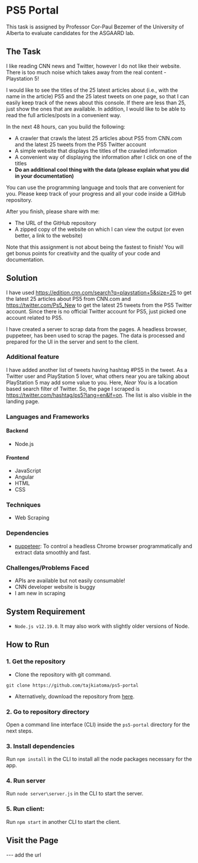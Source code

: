 # PS5 Portal
This task is assigned by Professor Cor-Paul Bezemer of the University of Alberta to evaluate candidates for the ASGAARD lab.

## The Task
I like reading CNN news and Twitter, however I do not like their website. There is too much noise which takes away from the real content - Playstation 5!

I would like to see the titles of the 25 latest articles about (i.e., with the name in the article) PS5 and the 25 latest tweets on one page, so that I can easily keep track of the news about this console. If there are less than 25, just show the ones that are available. In addition, I would like to be able to read the full articles/posts in a convenient way. 

In the next 48 hours, can you build the following:
* A crawler that crawls the latest 25 articles about PS5 from CNN.com and the latest 25 tweets from the PS5 Twitter account
* A simple website that displays the titles of the crawled information
* A convenient way of displaying the information after I click on one of the titles
* **Do an additional cool thing with the data (please explain what you did in your documentation)**

You can use the programming language and tools that are convenient for you. Please keep track of your progress and all your code inside a GitHub repository.

After you finish, please share with me:
* The URL of the GitHub repository
* A zipped copy of the website on which I can view the output (or even better, a link to the website)

Note that this assignment is not about being the fastest to finish! You will get bonus points for creativity and the quality of your code and documentation.

## Solution
I have used https://edition.cnn.com/search?q=playstation+5&size=25 to get the latest 25 articles about PS5 from CNN.com and https://twitter.com/Ps5_New to get the latest 25 tweets from the PS5 Twitter account. Since there is no official Twitter account for PS5, just picked one account related to PS5.

I have created a server to scrap data from the pages. A headless browser, puppeteer, has been used to scrap the pages. The data is processed and prepared for the UI in the server and sent to the client. 

### Additional feature
I have added another list of tweets having hashtag #PS5 in the tweet. As a Twitter user and PlayStation 5 lover, what others near you are talking about PlayStation 5 may add some value to you. Here, *Near You* is a location based search filter of Twitter. So, the page I scraped is https://twitter.com/hashtag/ps5?lang=en&lf=on. The list is also visible in the landing page.

### Languages and Frameworks
#### Backend
* Node.js

#### Frontend
* JavaScript
* Angular
* HTML
* CSS

### ‎Techniques
* Web Scraping

### Dependencies
* [puppeteer](https://github.com/puppeteer/puppeteer): To control a headless Chrome browser programmatically and extract data smoothly and fast.

### Challenges/Problems Faced
* APIs are available but not easily consumable!
* CNN developer website is buggy
* I am new in scraping

## System Requirement
* `Node.js v12.19.0`. It may also work with slightly older versions of Node.

## How to Run
### 1. Get the repository
* Clone the repository with git command. 
```
git clone https://github.com/tajkiatoma/ps5-portal
```
* Alternatively, download the repository from [here](https://github.com/tajkiatoma/ps5-portal/archive/master.zip).

### 2. Go to repository directory
Open a command line interface (CLI) inside the `ps5-portal` directory for the next steps.

### 3. Install dependencies
Run `npm install` in the CLI to install all the node packages necessary for the app.

### 4. Run server 
Run `node server\server.js` in the CLI to start the server.

### 5. Run client: 
Run `npm start` in another CLI to start the client.

## Visit the Page
--- add the url